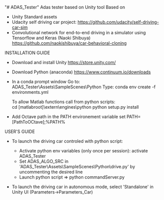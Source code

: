 "# ADAS_Tester" 
Adas tester based on Unity tool
Based on 
- Unity Standard assets
- Udacity self driving car project:
    https://github.com/udacity/self-driving-car-sim 
- Convolutional network for end-to-end driving in a simulator using Tensorflow and Keras (Naoki Shibuya)
    https://github.com/naokishibuya/car-behavioral-cloning

    
INSTALLATION GUIDE

- Download and install Unity
    https://store.unity.com/

- Download Python (anaconda)
    https://www.continuum.io/downloads

- In a conda prompt window
    Go to:
        ADAS_Tester\Assets\SampleScenes\Python
    Type:
        conda env create -f environments.yml
    
    To allow Matlab functions call from python scripts:     
        cd [matlabroot]\extern\engines\python
        python setup.py install

- Add Octave path in the PATH environement variable
    set PATH=[PathToOCtave];%PATH%
        

USER'S GUIDE
- To launch the driving car controled with python script:
    - Activate python env variables (only once per session): activate ADAS_Tester
    - Set ADAS_ALGO_SRC in 'ADAS_Tester\Assets\SampleScenes\Python\drive.py' by uncommenting the desired line
    - Launch python script => python commandServer.py
        
- To launch the driving car in autonomous mode, select 'Standalone' in Unity UI (Parameters->Parameters_Car)


    
